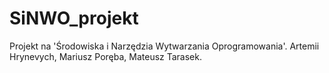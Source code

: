 # SiNWO_projekt
Projekt na 'Środowiska i Narzędzia  Wytwarzania Oprogramowania'. Artemii Hrynevych, Mariusz Poręba, Mateusz Tarasek.
